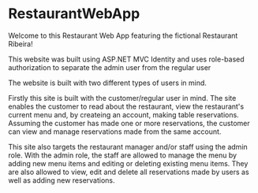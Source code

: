 # RestaurantWebApp

Welcome to this Restaurant Web App featuring the fictional Restaurant Ribeira!

This website was built using ASP.NET MVC Identity and uses role-based authorization to separate the admin user from the regular user

The website is built with two different types of users in mind.

Firstly this site is built with the customer/regular user in mind. The site enables the customer to read about the restaurant, view the restaurant's current menu and, by createing an account, making table reservations. Assuming the customer has made one or more reservations, the customer can view and manage reservations made from the same account.

This site also targets the restaurant manager and/or staff using the admin role. With the admin role, the staff are allowed to manage the menu by adding new menu items and editing or deleting existing menu items. They are also allowed to view, edit and delete all reservations made by users as well as adding new reservations.
